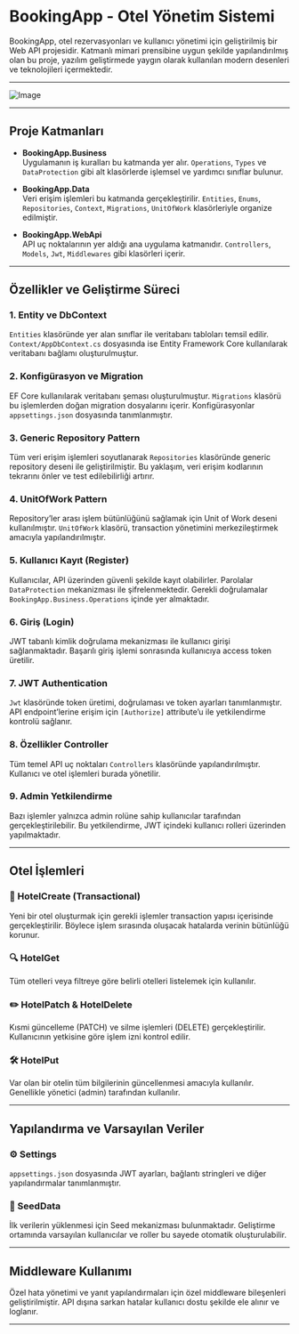 # BookingApp - Otel Yönetim Sistemi

BookingApp, otel rezervasyonları ve kullanıcı yönetimi için geliştirilmiş bir Web API projesidir. Katmanlı mimari prensibine uygun şekilde yapılandırılmış olan bu proje, yazılım geliştirmede yaygın olarak kullanılan modern desenleri ve teknolojileri içermektedir.

---

![Image](https://github.com/user-attachments/assets/b7a8456e-34c9-4499-bce6-aa7353032fb4)

---

## Proje Katmanları

- **BookingApp.Business**  
  Uygulamanın iş kuralları bu katmanda yer alır. `Operations`, `Types` ve `DataProtection` gibi alt klasörlerde işlemsel ve yardımcı sınıflar bulunur.

- **BookingApp.Data**  
  Veri erişim işlemleri bu katmanda gerçekleştirilir. `Entities`, `Enums`, `Repositories`, `Context`, `Migrations`, `UnitOfWork` klasörleriyle organize edilmiştir.

- **BookingApp.WebApi**  
  API uç noktalarının yer aldığı ana uygulama katmanıdır. `Controllers`, `Models`, `Jwt`, `Middlewares` gibi klasörleri içerir.

---

## Özellikler ve Geliştirme Süreci

### 1. Entity ve DbContext
`Entities` klasöründe yer alan sınıflar ile veritabanı tabloları temsil edilir. `Context/AppDbContext.cs` dosyasında ise Entity Framework Core kullanılarak veritabanı bağlamı oluşturulmuştur.

### 2. Konfigürasyon ve Migration
EF Core kullanılarak veritabanı şeması oluşturulmuştur. `Migrations` klasörü bu işlemlerden doğan migration dosyalarını içerir. Konfigürasyonlar `appsettings.json` dosyasında tanımlanmıştır.

### 3. Generic Repository Pattern
Tüm veri erişim işlemleri soyutlanarak `Repositories` klasöründe generic repository deseni ile geliştirilmiştir. Bu yaklaşım, veri erişim kodlarının tekrarını önler ve test edilebilirliği artırır.

### 4. UnitOfWork Pattern
Repository’ler arası işlem bütünlüğünü sağlamak için Unit of Work deseni kullanılmıştır. `UnitOfWork` klasörü, transaction yönetimini merkezileştirmek amacıyla yapılandırılmıştır.

### 5. Kullanıcı Kayıt (Register)
Kullanıcılar, API üzerinden güvenli şekilde kayıt olabilirler. Parolalar `DataProtection` mekanizması ile şifrelenmektedir. Gerekli doğrulamalar `BookingApp.Business.Operations` içinde yer almaktadır.

### 6. Giriş (Login)
JWT tabanlı kimlik doğrulama mekanizması ile kullanıcı girişi sağlanmaktadır. Başarılı giriş işlemi sonrasında kullanıcıya access token üretilir.

### 7. JWT Authentication
`Jwt` klasöründe token üretimi, doğrulaması ve token ayarları tanımlanmıştır. API endpoint’lerine erişim için `[Authorize]` attribute’u ile yetkilendirme kontrolü sağlanır.

### 8. Özellikler Controller
Tüm temel API uç noktaları `Controllers` klasöründe yapılandırılmıştır. Kullanıcı ve otel işlemleri burada yönetilir.

### 9. Admin Yetkilendirme
Bazı işlemler yalnızca admin rolüne sahip kullanıcılar tarafından gerçekleştirilebilir. Bu yetkilendirme, JWT içindeki kullanıcı rolleri üzerinden yapılmaktadır.

---

## Otel İşlemleri

### 🏨 HotelCreate (Transactional)
Yeni bir otel oluşturmak için gerekli işlemler transaction yapısı içerisinde gerçekleştirilir. Böylece işlem sırasında oluşacak hatalarda verinin bütünlüğü korunur.

### 🔍 HotelGet
Tüm otelleri veya filtreye göre belirli otelleri listelemek için kullanılır.

### ✏️ HotelPatch & HotelDelete
Kısmi güncelleme (PATCH) ve silme işlemleri (DELETE) gerçekleştirilir. Kullanıcının yetkisine göre işlem izni kontrol edilir.

### 🛠 HotelPut
Var olan bir otelin tüm bilgilerinin güncellenmesi amacıyla kullanılır. Genellikle yönetici (admin) tarafından kullanılır.

---

## Yapılandırma ve Varsayılan Veriler

### ⚙️ Settings
`appsettings.json` dosyasında JWT ayarları, bağlantı stringleri ve diğer yapılandırmalar tanımlanmıştır.

### 🌱 SeedData
İlk verilerin yüklenmesi için Seed mekanizması bulunmaktadır. Geliştirme ortamında varsayılan kullanıcılar ve roller bu sayede otomatik oluşturulabilir.

---

## Middleware Kullanımı

Özel hata yönetimi ve yanıt yapılandırmaları için özel middleware bileşenleri geliştirilmiştir. API dışına sarkan hatalar kullanıcı dostu şekilde ele alınır ve loglanır.

---


